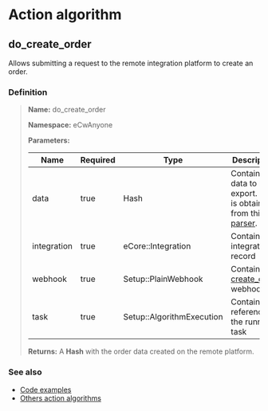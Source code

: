 # Action algorithm

## do_create_order

Allows submitting a request to the remote integration platform to create an order.
    
### Definition

> **Name:** do_create_order
> 
> **Namespace:** eCwAnyone
>
> **Parameters:**
> 
> | Name | Required | Type | Description |
> | ---- | -------- | ---- | ----------- |
> | data | true | Hash | Contains the data to be export. This is obtained from this [parser](../parser-algorithms/parse_from_core_2_api_request_order.md). |
> | integration | true | eCore::Integration | Contains integration record |
> | webhook | true | Setup::PlainWebhook | Contains the [create_order](../webhooks/overview?id=create_order) webhook |
> | task | true | Setup::AlgorithmExecution | Contains a reference to the running task |
>
> **Returns:** A **Hash** with the order data created on the remote platform.

### See also
* [Code examples](https://cenit.io/algorithm?f[name][40703][o]=is&f[name][40703][v]=do_create_order&f[namespace][40840][o]=starts_with&f[namespace][40840][v]=eCw)
* [Others action algorithms](overview?id=do_create_order)